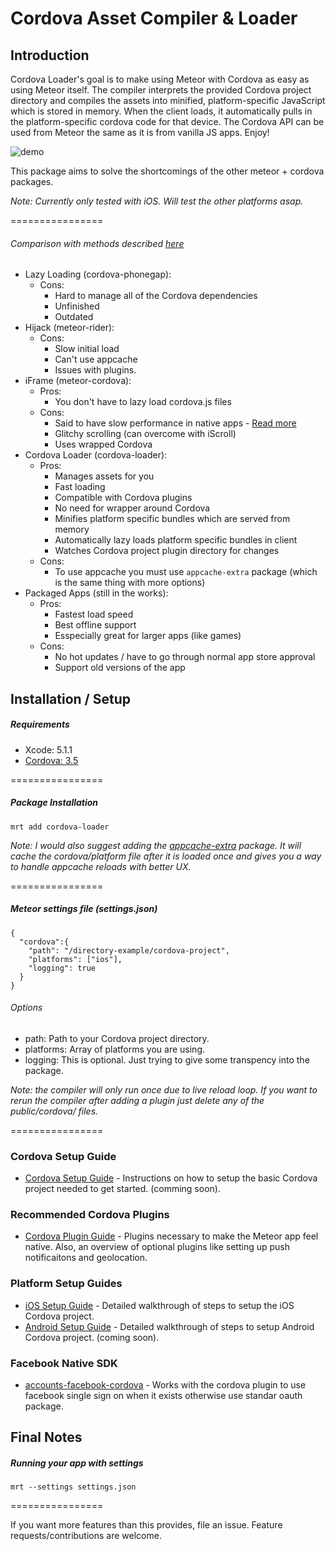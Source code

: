Cordova Asset Compiler & Loader
================

## Introduction

Cordova Loader's goal is to make using Meteor with Cordova as easy as using Meteor itself. The compiler interprets the provided Cordova project directory and compiles the assets into minified, platform-specific JavaScript which is stored in memory. When the client loads, it automatically pulls in the platform-specific cordova code for that device. The Cordova API can be used from Meteor the same as it is from vanilla JS apps. Enjoy!

![demo](http://cl.ly/image/29231q3f0N46/Image%202014-06-30%20at%2010.40.07%20AM.png)

This package aims to solve the shortcomings of the other meteor + cordova packages. 

*Note: Currently only tested with iOS. Will test the other platforms asap.*

================

###### Comparison with methods described [here](http://zeroasterisk.com/2013/08/22/meteor-phonegapcordova-roundup-fall-2013/)

* Lazy Loading (cordova-phonegap): 
  * Cons:
    * Hard to manage all of the Cordova dependencies
    * Unfinished 
    * Outdated
* Hijack (meteor-rider): 
  * Cons: 
    * Slow initial load
    * Can't use appcache
    * Issues with plugins.
* iFrame (meteor-cordova): 
  * Pros:
     * You don't have to lazy load cordova.js files
  * Cons: 
    * Said to have slow performance in native apps - [Read more](https://github.com/phonegap/phonegap/wiki/iFrame-Usage)
    * Glitchy scrolling (can overcome with iScroll)
    * Uses wrapped Cordova
* Cordova Loader (cordova-loader): 
  * Pros:
    * Manages assets for you
    * Fast loading
    * Compatible with Cordova plugins
    * No need for wrapper around Cordova
    * Minifies platform specific bundles which are served from memory
    * Automatically lazy loads platform specific bundles in client
    * Watches Cordova project plugin directory for changes
  * Cons:
    * To use appcache you must use `appcache-extra` package (which is the same thing with more options)
* Packaged Apps (still in the works):
  * Pros:
    * Fastest load speed
    * Best offline support
    * Esspecially great for larger apps (like games)
  * Cons:
    * No hot updates / have to go through normal app store approval
    * Support old versions of the app

## Installation / Setup

##### Requirements
* Xcode: 5.1.1
* [Cordova: 3.5](http://cordova.apache.org/)

================

##### Package Installation
````
mrt add cordova-loader
````
*Note: I would also suggest adding the [appcache-extra](http://github.com/andrewreedy/meteor-appcache-extra) package. It will cache the cordova/platform file after it is loaded once and gives you a way to handle appcache reloads with better UX.*

================

##### Meteor settings file (settings.json)
````
{
  "cordova":{
    "path": "/directory-example/cordova-project",
    "platforms": ["ios"],
    "logging": true
  }
}
````
###### Options
* path: Path to your Cordova project directory.
* platforms: Array of platforms you are using.
* logging: This is optional. Just trying to give some transpency into the package.

*Note: the compiler will only run once due to live reload loop. If you want to rerun the compiler after adding a plugin just delete any of the public/cordova/ files.*

================

### Cordova Setup Guide
* [Cordova Setup Guide](https://github.com/andrewreedy/meteor-cordova-loader/wiki/Cordova-Setup) - Instructions on how to setup the basic Cordova project needed to get started. (comming soon).

### Recommended Cordova Plugins
* [Cordova Plugin Guide](https://github.com/andrewreedy/meteor-cordova-loader/wiki/Cordova-Plugins) - Plugins necessary to make the Meteor app feel native. Also, an overview of optional plugins like setting up push notificaitons and geolocation.

### Platform Setup Guides
* [iOS Setup Guide](https://github.com/andrewreedy/meteor-cordova-loader/wiki/iOS-Setup) - Detailed walkthrough of steps to setup the iOS Cordova project.
* [Android Setup Guide](https://github.com/andrewreedy/meteor-cordova-loader/wiki/Anroid-Setup) - Detailed walkthrough of steps to setup Android Cordova project. (coming soon).

### Facebook Native SDK
* [accounts-facebook-cordova](https://github.com/andrewreedy/meteor-accounts-facebook-cordova) - Works with the cordova plugin to use facebook single sign on when it exists otherwise use standar oauth package.

## Final Notes

##### Running your app with settings
````
mrt --settings settings.json
````
================

If you want more features than this provides, file an issue. Feature requests/contributions are welcome.
